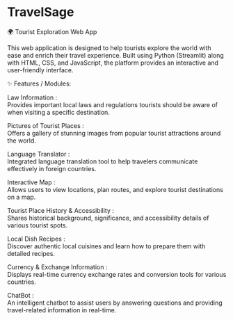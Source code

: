 # TravelSage

🌍 Tourist Exploration Web App

This web application is designed to help tourists explore the world with ease and enrich their travel experience. Built using Python (Streamlit) along with HTML, CSS, and JavaScript, the platform provides an interactive and user-friendly interface.

✨ Features / Modules:

 Law Information :<br>
  Provides important local laws and regulations tourists should be aware of when visiting a specific destination.

 Pictures of Tourist Places :<br>
  Offers a gallery of stunning images from popular tourist attractions around the world.

 Language Translator :<br>
  Integrated language translation tool to help travelers communicate effectively in foreign countries.

 Interactive Map :<br>
  Allows users to view locations, plan routes, and explore tourist destinations on a map.

 Tourist Place History & Accessibility :<br>
  Shares historical background, significance, and accessibility details of various tourist spots.

 Local Dish Recipes :<br>
  Discover authentic local cuisines and learn how to prepare them with detailed recipes.

 Currency & Exchange Information :<br>
  Displays real-time currency exchange rates and conversion tools for various countries.

 ChatBot :<br>
  An intelligent chatbot to assist users by answering questions and providing travel-related information in real-time.
